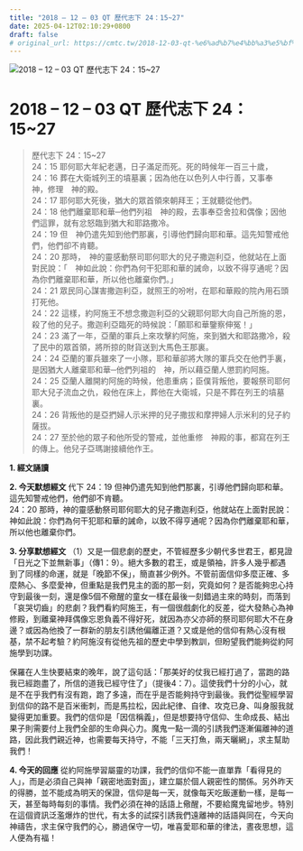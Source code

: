```yaml
---
title: "2018 – 12 – 03 QT 歷代志下 24：15~27"
date: 2025-04-12T02:10:29+0800
draft: false
# original_url: https://cmtc.tw/2018-12-03-qt-%e6%ad%b7%e4%bb%a3%e5%bf%97%e4%b8%8b-24%ef%bc%9a1527
---
```


![2018 – 12 – 03 QT 歷代志下 24：15\~27](/images/qt.jpg   "2018 – 12 – 03 QT 歷代志下 24：15\~27")

# 2018 – 12 – 03 QT 歷代志下 24：15\~27

> 歷代志下 24：15\~27  
> 24：15 耶何耶大年紀老邁，日子滿足而死。死的時候年一百三十歲，  
> 24：16 葬在大衛城列王的墳墓裏；因為他在以色列人中行善，又事奉　神，修理　神的殿。  
> 24：17 耶何耶大死後，猶大的眾首領來朝拜王；王就聽從他們。  
> 24：18 他們離棄耶和華─他們列祖　神的殿，去事奉亞舍拉和偶像；因他們這罪，就有忿怒臨到猶大和耶路撒冷。  
> 24：19 但　神仍遣先知到他們那裏，引導他們歸向耶和華。這先知警戒他們，他們卻不肯聽。  
> 24：20 那時，　神的靈感動祭司耶何耶大的兒子撒迦利亞，他就站在上面對民說：「　神如此說：你們為何干犯耶和華的誡命，以致不得亨通呢？因為你們離棄耶和華，所以他也離棄你們。」  
> 24：21 眾民同心謀害撒迦利亞，就照王的吩咐，在耶和華殿的院內用石頭打死他。  
> 24：22 這樣，約阿施王不想念撒迦利亞的父親耶何耶大向自己所施的恩，殺了他的兒子。撒迦利亞臨死的時候說：「願耶和華鑒察伸冤！」  
> 24：23 滿了一年，亞蘭的軍兵上來攻擊約阿施，來到猶大和耶路撒冷，殺了民中的眾首領，將所掠的財貨送到大馬色王那裏。  
> 24：24 亞蘭的軍兵雖來了一小隊，耶和華卻將大隊的軍兵交在他們手裏，是因猶大人離棄耶和華─他們列祖的　神，所以藉亞蘭人懲罰約阿施。  
> 24：25 亞蘭人離開約阿施的時候，他患重病；臣僕背叛他，要報祭司耶何耶大兒子流血之仇，殺他在床上，葬他在大衛城，只是不葬在列王的墳墓裏。  
> 24：26 背叛他的是亞捫婦人示米押的兒子撒拔和摩押婦人示米利的兒子約薩拔。  
> 24：27 至於他的眾子和他所受的警戒，並他重修　神殿的事，都寫在列王的傳上。他兒子亞瑪謝接續他作王。

**1. 經文誦讀**

**2.  今天默想經文**
代下 24：19 但神仍遣先知到他們那裏，引導他們歸向耶和華。這先知警戒他們，他們卻不肯聽。  
24：20 那時，神的靈感動祭司耶何耶大的兒子撒迦利亞，他就站在上面對民說：神如此說：你們為何干犯耶和華的誡命，以致不得亨通呢？因為你們離棄耶和華，所以他也離棄你們。

**3. 分享默想經文**
（1）又是一個悲劇的歷史，不管經歷多少朝代多世君王，都見證「日光之下並無新事」（傳1：9）。絕大多數的君王，或是領袖，許多人幾乎都遇到了同樣的命運，就是「晚節不保」，簡直甚少例外。不管前面信仰多麼正確、多麼熱心、多麼愛神，但重點是我們見主的面的那一刻，究竟如何？是否能夠忠心持守到最後一刻，還是像5個不儆醒的童女一樣在最後一刻錯過主來的時刻，而落到「哀哭切齒」的悲劇？我們看約阿施王，有一個很戲劇化的反差，從大發熱心為神修殿，到離棄神拜偶像忘恩負義不得好死，就因為亦父亦師的祭司耶何耶大不在身邊？或因為他換了一群新的朋友引誘他偏離正道？又或是他的信仰有熱心沒有根基，禁不起考驗？約阿施沒有從他先祖的歷史中學到教訓，但盼望我們能夠從約阿施學到功課。

保羅在人生快要結束的晚年，說了這句話：「那美好的仗我已經打過了，當跑的路我已經跑盡了，所信的道我已經守住了」（提後4：7）。這使我們十分的小心，就是不在乎我們有沒有跑，跑了多遠，而在乎是否能夠持守到最後。我們從聖經學習到信仰的路不是百米衝刺，而是馬拉松，因此紀律、自律、攻克已身、叫身服我就變得更加重要。我們的信仰是「因信稱義」，但是想要持守信仰、生命成長、結出果子則需要付上我們全部的生命與心力。魔鬼一點一滴的引誘我們逐漸偏離神的道路，因此我們親近神，也需要每天持守，不能「三天打魚，兩天曬網」，求主幫助我們！

**4. 今天的回應**
從約阿施學習屬靈的功課，我們的信仰不能一直單靠「看得見的人」，而是必須自己與神「親密地面對面」，建立屬於個人親密性的關係。另外昨天的得勝，並不能成為明天的保證，信仰是每一天，就像每天吃飯運動一樣，是每一天，甚至每時每刻的事情。我們必須在神的話語上儆醒，不要給魔鬼留地步。特別在這個資訊泛濫爆炸的世代，有太多的試探引誘我們遠離神的話語與同在，今天向神禱告，求主保守我們的心，勝過保守一切，唯喜愛耶和華的律法，晝夜思想，這人便為有福！

